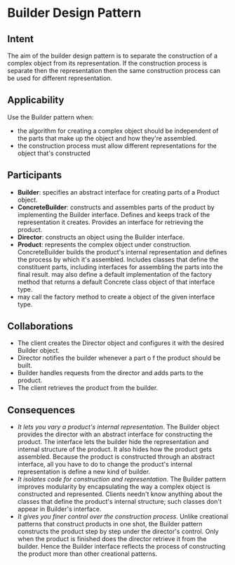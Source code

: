 # Builder Design Pattern

## Intent
The aim of the builder design pattern is to separate the construction of a complex object from its representation. If the construction process is separate then the representation then the same construction process can be used for different representation.

## Applicability
Use the Builder pattern when:
* the algorithm for creating a complex object should be independent of the
parts that make up the object and how they're assembled.
* the construction process must allow different representations for the object
that's constructed

## Participants 
* **Builder**: specifies an abstract interface for creating parts of a Product object.
* **ConcreteBuilder**: constructs and assembles parts of the product by implementing the Builder
interface. Defines and keeps track of the representation it creates. Provides an interface for retrieving the product.
* **Director**: constructs an object using the Builder interface.
* **Product**: represents the complex object under construction. ConcreteBuilder builds
the product's internal representation and defines the process by which it's
assembled. Includes classes that define the constituent parts, including interfaces for
assembling the parts into the final result.
may also define a default implementation of the factory method that
returns a default Concrete class object of that interface type.
* may call the factory method to create a object of the given interface type.

## Collaborations
* The client creates the Director object and configures it with the desired Builder
object.
* Director notifies the builder whenever a part o f the product should be built.
* Builder handles requests from the director and adds parts to the product.
* The client retrieves the product from the builder.

## Consequences
* *It lets you vary a product's internal representation*. The Builder object provides
the director with an abstract interface for constructing the product. The interface
lets the builder hide the representation and internal structure of the product. It also hides how the product gets assembled. Because the product is constructed through an abstract interface, all you have to do to change the product's internal representation is define a new kind of builder.
* *It isolates code for construction and representation*. The Builder pattern improves
modularity by encapsulating the way a complex object is constructed and represented. Clients needn't know anything about the classes that define the product's internal structure; such classes don't appear in Builder's interface.
* *It gives you finer control over the construction process*. Unlike creational patterns
that construct products in one shot, the Builder pattern constructs the product step by step under the director's control. Only when the product is finished does the director retrieve it from the builder. Hence the Builder interface reflects the process of constructing the product more than other creational patterns.

